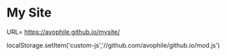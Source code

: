 # My Site

URL= https://avophile.github.io/mysite/

localStorage.setItem('custom-js','//github.com/avophile/github.io/mod.js')
